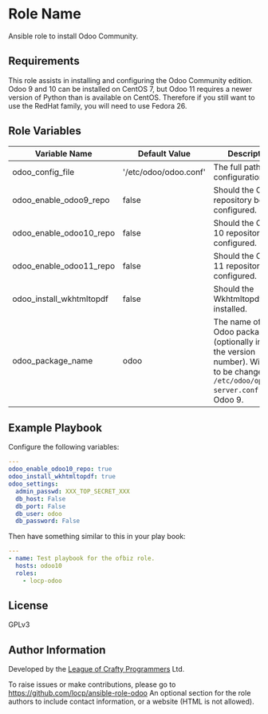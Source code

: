 Role Name
=========

Ansible role to install Odoo Community.

Requirements
------------

This role assists in installing and configuring the Odoo Community edition.
Odoo 9 and 10 can be installed on CentOS 7, but Odoo 11 requires a newer
version of Python than is available on CentOS.  Therefore if you still want
to use the RedHat family, you will need to use Fedora 26.

Role Variables
--------------

| Variable Name           | Default Value         | Description |
|-------------------------|-----------------------|----------------------------------------------------------------------------------------------------------------------------------------------|
|odoo_config_file         | '/etc/odoo/odoo.conf' | The full path to the configuration file.                                                                                                     |
|odoo_enable_odoo9_repo   | false                 | Should the Odoo 9 repository be configured.                                                                                                  |
|odoo_enable_odoo10_repo  | false                 | Should the Odoo 10 repository be configured.                                                                                                 |
|odoo_enable_odoo11_repo  | false                 | Should the Odoo 11 repository be configured.                                                                                                 |
|odoo_install_wkhtmltopdf | false                 | Should the Wkhtmltopdf be installed.                                                                                                         |
|odoo_package_name        | odoo                  | The name of the Odoo package (optionally include the version number).  Will need to be changed to `/etc/odoo/openerp-server.conf` for Odoo 9.|

Example Playbook
----------------

Configure the following variables:

```YAML
---
odoo_enable_odoo10_repo: true
odoo_install_wkhtmltopdf: true
odoo_settings:
  admin_passwd: XXX_TOP_SECRET_XXX
  db_host: False
  db_port: False
  db_user: odoo
  db_password: False
```

Then have something similar to this in your play book:

```YAML
---
- name: Test playbook for the ofbiz role.
  hosts: odoo10
  roles:
    - locp-odoo
```

License
-------

GPLv3

Author Information
------------------

Developed by the
[League of Crafty Programmers](http://www.locp.co.uk) Ltd.

To raise issues or make contributions, please go to
https://github.com/locp/ansible-role-odoo
An optional section for the role authors to include contact information, or a website (HTML is not allowed).
